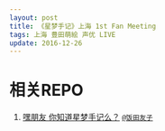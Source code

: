 ```yaml
---
layout: post
title: 《星梦手记》上海 1st Fan Meeting
tags: 上海 豊田萌絵 声优 LIVE
update: 2016-12-26
---
```


<style>
  code {
    background-color: none;
  }
</style>

# 相关REPO

1. [嘿朋友 你知道星梦手记么？](http://weibo.com/ttarticle/p/show?id=2309404056949741239180) [`@饭田友子`](http://weibo.com/u/3871311834)
